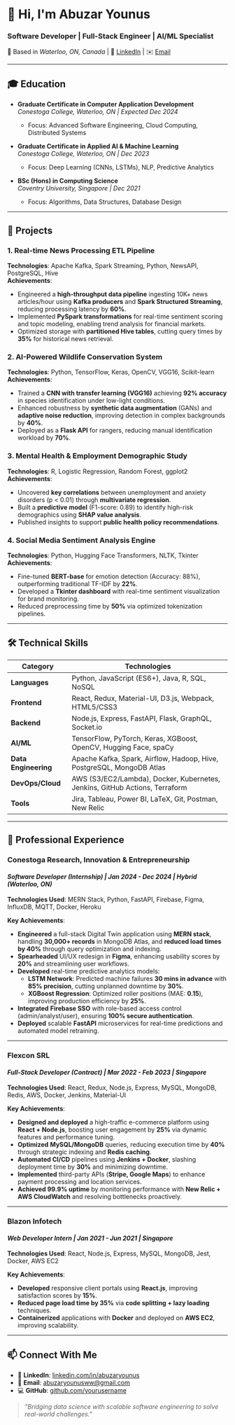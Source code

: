 # 👋 Hi, I'm **Abuzar Younus**  
### **Software Developer | Full-Stack Engineer | AI/ML Specialist**  
📍 Based in *Waterloo, ON, Canada* | 🔗 [LinkedIn](https://www.linkedin.com/in/abuzaryounus) | ✉️ [Email](mailto:abuzaryounusww@gmail.com)  

---

## 🎓 **Education**  
- **Graduate Certificate in Computer Application Development**  
  *Conestoga College, Waterloo, ON | Expected Dec 2024*  
  - Focus: Advanced Software Engineering, Cloud Computing, Distributed Systems  

- **Graduate Certificate in Applied AI & Machine Learning**  
  *Conestoga College, Waterloo, ON | Dec 2023*  
  - Focus: Deep Learning (CNNs, LSTMs), NLP, Predictive Analytics  

- **BSc (Hons) in Computing Science**  
  *Coventry University, Singapore | Dec 2021*  
  - Focus: Algorithms, Data Structures, Database Design  

---

## 🚀 **Projects**  

### **1. Real-time News Processing ETL Pipeline**  
**Technologies**: Apache Kafka, Spark Streaming, Python, NewsAPI, PostgreSQL, Hive  
**Achievements**:  
- Engineered a **high-throughput data pipeline** ingesting 10K+ news articles/hour using **Kafka producers** and **Spark Structured Streaming**, reducing processing latency by **60%**.  
- Implemented **PySpark transformations** for real-time sentiment scoring and topic modeling, enabling trend analysis for financial markets.  
- Optimized storage with **partitioned Hive tables**, cutting query times by **35%** for historical news retrieval.  

### **2. AI-Powered Wildlife Conservation System**  
**Technologies**: Python, TensorFlow, Keras, OpenCV, VGG16, Scikit-learn  
**Achievements**:  
- Trained a **CNN with transfer learning (VGG16)** achieving **92% accuracy** in species identification under low-light conditions.  
- Enhanced robustness by **synthetic data augmentation** (GANs) and **adaptive noise reduction**, improving detection in complex backgrounds by **40%**.  
- Deployed as a **Flask API** for rangers, reducing manual identification workload by **70%**.  

### **3. Mental Health & Employment Demographic Study**  
**Technologies**: R, Logistic Regression, Random Forest, ggplot2  
**Achievements**:  
- Uncovered **key correlations** between unemployment and anxiety disorders (p < 0.01) through **multivariate regression**.  
- Built a **predictive model** (F1-score: 0.89) to identify high-risk demographics using **SHAP value analysis**.  
- Published insights to support **public health policy recommendations**.  

### **4. Social Media Sentiment Analysis Engine**  
**Technologies**: Python, Hugging Face Transformers, NLTK, Tkinter  
**Achievements**:  
- Fine-tuned **BERT-base** for emotion detection (Accuracy: 88%), outperforming traditional TF-IDF by **22%**.  
- Developed a **Tkinter dashboard** with real-time sentiment visualization for brand monitoring.  
- Reduced preprocessing time by **50%** via optimized tokenization pipelines.  

---

## 🛠 **Technical Skills**  

| **Category**       | **Technologies**                                                                 |
|--------------------|---------------------------------------------------------------------------------|
| **Languages**      | Python, JavaScript (ES6+), Java, R, SQL, NoSQL                                  |
| **Frontend**       | React, Redux, Material-UI, D3.js, Webpack, HTML5/CSS3                          |
| **Backend**        | Node.js, Express, FastAPI, Flask, GraphQL, Socket.io                           |
| **AI/ML**         | TensorFlow, PyTorch, Keras, XGBoost, OpenCV, Hugging Face, spaCy               |
| **Data Engineering**| Apache Kafka, Spark, Airflow, Hadoop, Hive, PostgreSQL, MongoDB Atlas          |
| **DevOps/Cloud**   | AWS (S3/EC2/Lambda), Docker, Kubernetes, Jenkins, GitHub Actions, Terraform    |
| **Tools**          | Jira, Tableau, Power BI, LaTeX, Git, Postman, New Relic                        |

---

## 💼 **Professional Experience**  

### **Conestoga Research, Innovation & Entrepreneurship**  
#### *Software Developer (Internship) | Jan 2024 - Dec 2024 | Hybrid (Waterloo, ON)*  
**Technologies Used**: MERN Stack, Python, FastAPI, Firebase, Figma, InfluxDB, MQTT, Docker, Heroku  

**Key Achievements**:  
- **Engineered** a full-stack Digital Twin application using **MERN stack**, handling **30,000+ records** in MongoDB Atlas, and **reduced load times by 40%** through query optimization and indexing.  
- **Spearheaded** UI/UX redesign in **Figma**, enhancing usability scores by **20%** and streamlining user workflows.  
- **Developed** real-time predictive analytics models:  
  - **LSTM Network**: Predicted machine failures **30 mins in advance** with **85% precision**, cutting unplanned downtime by **30%**.  
  - **XGBoost Regression**: Optimized roller positions (MAE: **0.15**), improving production efficiency by **25%**.  
- **Integrated** **Firebase SSO** with role-based access control (admin/analyst/user), ensuring **100% secure authentication**.  
- **Deployed** scalable **FastAPI** microservices for real-time predictions and automated model retraining.  

---

### **Flexcon SRL**  
#### *Full-Stack Developer (Contract) | Mar 2022 - Feb 2023 | Singapore*  
**Technologies Used**: React, Redux, Node.js, Express, MySQL, MongoDB, Redis, AWS, Docker, Jenkins, Material-UI  

**Key Achievements**:  
- **Designed and deployed** a high-traffic e-commerce platform using **React + Node.js**, boosting user engagement by **25%** via dynamic features and performance tuning.  
- **Optimized** **MySQL/MongoDB** queries, reducing execution time by **40%** through strategic indexing and **Redis caching**.  
- **Automated CI/CD** pipelines using **Jenkins + Docker**, slashing deployment time by **30%** and minimizing downtime.  
- **Implemented** third-party APIs (**Stripe, Google Maps**) to enhance payment processing and location services.  
- **Achieved 99.9% uptime** by monitoring performance with **New Relic + AWS CloudWatch** and resolving bottlenecks proactively.  

---

### **Blazon Infotech**  
#### *Web Developer Intern | Jan 2021 - Jun 2021 | Singapore*  
**Technologies Used**: React, Node.js, Express, MySQL, MongoDB, Jest, Docker, AWS EC2  

**Key Achievements**:  
- **Developed** responsive client portals using **React.js**, improving satisfaction scores by **15%**.  
- **Reduced page load time by 35%** via **code splitting + lazy loading** techniques.  
- **Containerized** applications with **Docker** and deployed on **AWS EC2**, improving scalability.  

---

## 📫 **Connect With Me**  
- 🔗 **LinkedIn**: [linkedin.com/in/abuzaryounus](https://www.linkedin.com/in/abuzaryounus)  
- 📧 **Email**: [abuzaryounusww@gmail.com](mailto:abuzaryounusww@gmail.com)  
- 💻 **GitHub**: [github.com/yourusername](https://github.com/M-younus88)  

> *"Bridging data science with scalable software engineering to solve real-world challenges."*  
